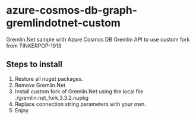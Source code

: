 # azure-cosmos-db-graph-gremlindotnet-custom
Gremlin.Net sample with Azure Cosmos DB Gremlin API to use custom fork from TINKERPOP-1913

## Steps to install
1. Restore all nuget packages.
2. Remove Gremlin.Net
3. Install custom fork of Gremlin.Net using the local file ./gremlin.net_fork.3.3.2.nupkg
4. Replace connection string parameters with your own.
5. Enjoy.
